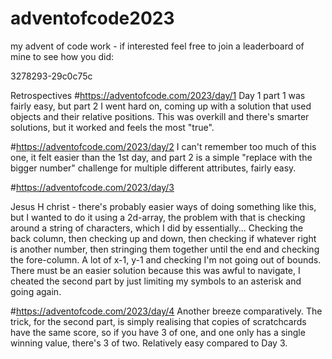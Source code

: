 # adventofcode2023
my advent of code work - if interested feel free to join a leaderboard of mine to see how you did:

3278293-29c0c75c

Retrospectives
#https://adventofcode.com/2023/day/1
Day 1 part 1 was fairly easy, but part 2 I went hard on, coming up with a solution that used objects and their relative positions. This was overkill and there's smarter solutions, but it worked and feels the most "true".

#https://adventofcode.com/2023/day/2
I can't remember too much of this one, it felt easier than the 1st day, and part 2 is a simple "replace with the bigger number" challenge for multiple different attributes, fairly easy.

#https://adventofcode.com/2023/day/3

Jesus H christ - there's probably easier ways of doing something like this, but I wanted to do it using a 2d-array, the problem with that is checking around a string of characters, which I did by essentially...
Checking the back column, then checking up and down, then checking if whatever right is another number, then stringing them together until the end and checking the fore-column.
A lot of x-1, y-1 and checking I'm not going out of bounds.
There must be an easier solution because this was awful to navigate, I cheated the second part by just limiting my symbols to an asterisk and going again.

#https://adventofcode.com/2023/day/4
Another breeze comparatively. The trick, for the second part, is simply realising that copies of scratchcards have the same score, so if you have 3 of one, and one only has a single winning value, there's 3 of two.
Relatively easy compared to Day 3.
